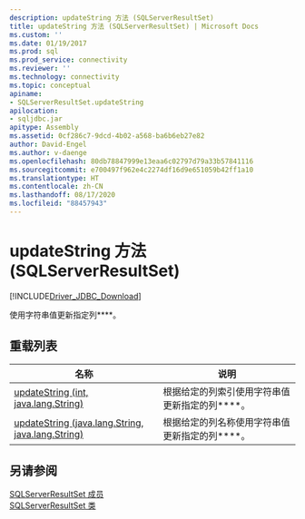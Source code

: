 ```yaml
---
description: updateString 方法 (SQLServerResultSet)
title: updateString 方法 (SQLServerResultSet) | Microsoft Docs
ms.custom: ''
ms.date: 01/19/2017
ms.prod: sql
ms.prod_service: connectivity
ms.reviewer: ''
ms.technology: connectivity
ms.topic: conceptual
apiname:
- SQLServerResultSet.updateString
apilocation:
- sqljdbc.jar
apitype: Assembly
ms.assetid: 0cf286c7-9dcd-4b02-a568-ba6b6eb27e82
author: David-Engel
ms.author: v-daenge
ms.openlocfilehash: 80db78847999e13eaa6c02797d79a33b57841116
ms.sourcegitcommit: e700497f962e4c2274df16d9e651059b42ff1a10
ms.translationtype: HT
ms.contentlocale: zh-CN
ms.lasthandoff: 08/17/2020
ms.locfileid: "88457943"
---
```

# <a name="updatestring-method-sqlserverresultset"></a>updateString 方法 (SQLServerResultSet)
[!INCLUDE[Driver_JDBC_Download](../../../includes/driver_jdbc_download.md)]

  使用字符串值更新指定列****。  
  
## <a name="overload-list"></a>重载列表  
  
|名称|说明|  
|----------|-----------------|  
|[updateString (int, java.lang.String)](../../../connect/jdbc/reference/updatestring-method-int-java-lang-string.md)|根据给定的列索引使用字符串值更新指定的列****。|  
|[updateString (java.lang.String, java.lang.String)](../../../connect/jdbc/reference/updatestring-method-java-lang-string-java-lang-string.md)|根据给定的列名称使用字符串值更新指定的列****。|  
  
## <a name="see-also"></a>另请参阅  
 [SQLServerResultSet 成员](../../../connect/jdbc/reference/sqlserverresultset-members.md)   
 [SQLServerResultSet 类](../../../connect/jdbc/reference/sqlserverresultset-class.md)  
  
  
